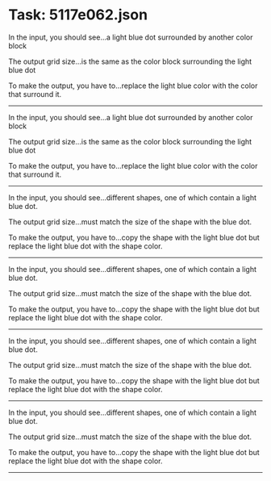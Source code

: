 # Task: 5117e062.json

In the input, you should see...a light blue dot surrounded by another color block

The output grid size...is the same as the color block surrounding the light blue dot

To make the output, you have to...replace the light blue color with the color that surround it.

---

In the input, you should see...a light blue dot surrounded by another color block

The output grid size...is the same as the color block surrounding the light blue dot

To make the output, you have to...replace the light blue color with the color that surround it.

---

In the input, you should see...different shapes, one of which contain a light blue dot.

The output grid size...must match the size of the shape with the blue dot.

To make the output, you have to...copy the shape with the light blue dot but replace the light blue dot with the shape color.

---

In the input, you should see...different shapes, one of which contain a light blue dot.

The output grid size...must match the size of the shape with the blue dot.

To make the output, you have to...copy the shape with the light blue dot but replace the light blue dot with the shape color.

---

In the input, you should see...different shapes, one of which contain a light blue dot.

The output grid size...must match the size of the shape with the blue dot.

To make the output, you have to...copy the shape with the light blue dot but replace the light blue dot with the shape color.

---

In the input, you should see...different shapes, one of which contain a light blue dot.

The output grid size...must match the size of the shape with the blue dot.

To make the output, you have to...copy the shape with the light blue dot but replace the light blue dot with the shape color.

---

